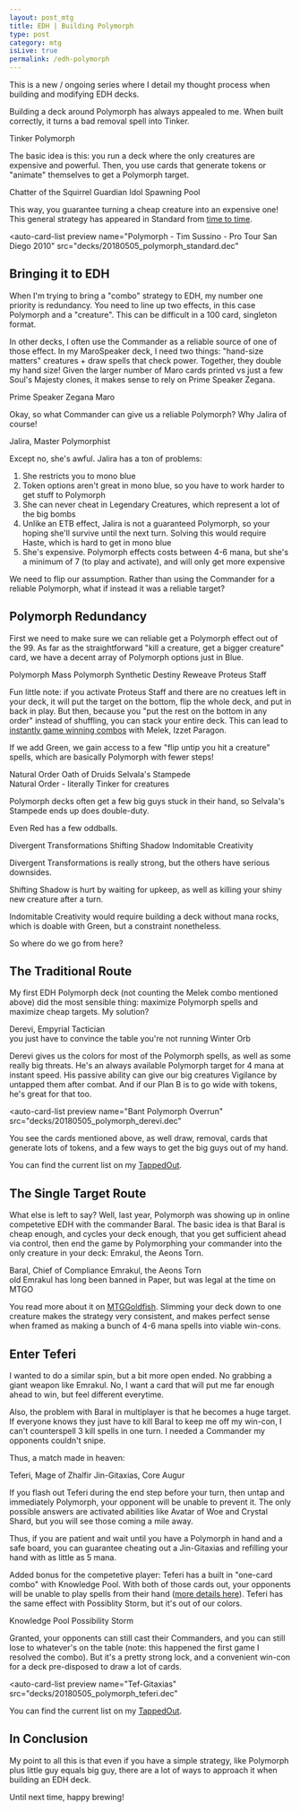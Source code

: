 ```yaml
---
layout: post_mtg
title: EDH | Building Polymorph
type: post
category: mtg
isLive: true
permalink: /edh-polymorph
---
```


This is a new / ongoing series where I detail my thought process when building and modifying EDH decks.

Building a deck around <auto-card>Polymorph</auto-card> has always appealed to me. When built correctly, it turns a bad removal spell into <auto-card>Tinker</auto-card>.

<div class="center">
  <auto-card-image>Tinker</auto-card-image>
  <auto-card-image>Polymorph</auto-card-image>
</div>

The basic idea is this: you run a deck where the only creatures are expensive and powerful. Then, you use cards that generate tokens or "animate" themselves to get a Polymorph target.

<div class="center">
  <auto-card-image>Chatter of the Squirrel</auto-card-image>
  <auto-card-image>Guardian Idol</auto-card-image>
  <auto-card-image>Spawning Pool</auto-card-image>
</div>

This way, you guarantee turning a cheap creature into an expensive one! This general strategy has appeared in Standard from <a href="https://mtg.gamepedia.com/Standard_Polymorph_deck">time to time</a>.

<auto-card-list
  preview
  name="Polymorph - Tim Sussino - Pro Tour San Diego 2010"
  src="decks/20180505_polymorph_standard.dec"
></auto-card-list>

## Bringing it to EDH

When I'm trying to bring a "combo" strategy to EDH, my number one priority is redundancy. You need to line up two effects, in this case Polymorph and a "creature". This can be difficult in a 100 card, singleton format.

In other decks, I often use the Commander as a reliable source of one of those effect. In my MaroSpeaker deck, I need two things: "hand-size matters" creatures + draw spells that check power. Together, they double my hand size! Given the larger number of <auto-card>Maro</auto-card> cards printed vs just a few <auto-card>Soul's Majesty</auto-card> clones, it makes sense to rely on <auto-card>Prime Speaker Zegana</auto-card>.

<div class="center">
  <auto-card-image>Prime Speaker Zegana</auto-card-image>
  <auto-card-image>Maro</auto-card-image>
</div>

Okay, so what Commander can give us a reliable Polymorph? Why <auto-card name="Jalira, Master Polymorphist">Jalira</auto-card> of course!

<div class="center">
  <auto-card-image>Jalira, Master Polymorphist</auto-card-image>
</div>

Except no, she's awful. Jalira has a ton of problems:

1. She restricts you to mono blue
2. Token options aren't great in mono blue, so you have to work harder to get stuff to Polymorph
3. She can never cheat in Legendary Creatures, which represent a lot of the big bombs
4. Unlike an ETB effect, Jalira is not a guaranteed Polymorph, so your hoping she'll survive until the next turn. Solving this would require Haste, which is hard to get in mono blue
5. She's expensive. Polymorph effects costs between 4-6 mana, but she's a minimum of 7 (to play and activate), and will only get more expensive

We need to flip our assumption. Rather than using the Commander for a reliable Polymorph, what if instead it was a reliable target?

## Polymorph Redundancy

First we need to make sure we can reliable get a Polymorph effect out of the 99. As far as the straightforward "kill a creature, get a bigger creature" card, we have a decent array of Polymorph options just in Blue.

<div class="center">
  <auto-card-image>Polymorph</auto-card-image>
  <auto-card-image>Mass Polymorph</auto-card-image>
  <auto-card-image>Synthetic Destiny</auto-card-image>
  <auto-card-image>Reweave</auto-card-image>
  <auto-card-image>Proteus Staff</auto-card-image>
</div>

Fun little note: if you activate Proteus Staff and there are no creatues left in your deck, it will put the target on the bottom, flip the whole deck, and put in back in play. But then, because you "put the rest on the bottom in any order" instead of shuffling, you can stack your entire deck. This can lead to <a href="https://tappedout.net/mtg-decks/melek-madiq/">instantly game winning combos</a> with <auto-card>Melek, Izzet Paragon</auto-card>.

If we add Green, we gain access to a few "flip untip you hit a creature" spells, which are basically Polymorph with fewer steps!

<div class="center">
  <auto-card-image>Natural Order</auto-card-image>
  <auto-card-image>Oath of Druids</auto-card-image>
  <auto-card-image>Selvala's Stampede</auto-card-image>
  <div class="img-comment">Natural Order - literally Tinker for creatures</div>
</div>

Polymorph decks often get a few big guys stuck in their hand, so <auto-card>Selvala's Stampede</auto-card> ends up does double-duty.

Even Red has a few oddballs.

<div class="center">
  <auto-card-image>Divergent Transformations</auto-card-image>
  <auto-card-image>Shifting Shadow</auto-card-image>
  <auto-card-image>Indomitable Creativity</auto-card-image>
</div>

Divergent Transformations is really strong, but the others have serious downsides.

Shifting Shadow is hurt by waiting for upkeep, as well as killing your shiny new creature after a turn.

Indomitable Creativity would require building a deck without mana rocks, which is doable with Green, but a constraint nonetheless.

So where do we go from here?

## The Traditional Route

My first EDH Polymorph deck (not counting the Melek combo mentioned above) did the most sensible thing: maximize Polymorph spells and maximize cheap targets. My solution?

<div class="center">
  <auto-card-image>Derevi, Empyrial Tactician</auto-card-image>
  <div class="img-comment">you just have to convince the table you're not running Winter Orb</div>
</div>

Derevi gives us the colors for most of the Polymorph spells, as well as some really big threats. He's an always available Polymorph target for 4 mana at instant speed. His passive ability can give our big creatures Vigilance by untapped them after combat. And if our Plan B is to go wide with tokens, he's great for that too.

<auto-card-list
  preview
  name="Bant Polymorph Overrun"
  src="decks/20180505_polymorph_derevi.dec"
></auto-card-list>

You see the cards mentioned above, as well draw, removal, cards that generate lots of tokens, and a few ways to get the big guys out of my hand.

You can find the current list on my <a href="https://tappedout.net/mtg-decks/bant-polymorph-overrun/">TappedOut</a>.

## The Single Target Route

What else is left to say? Well, last year, Polymorph was showing up in online competetive EDH with the commander Baral. The basic idea is that Baral is cheap enough, and cycles your deck enough, that you get sufficient ahead via control, then end the game by Polymorphing your commander into the only creature in your deck: Emrakul, the Aeons Torn.

<div class="center">
  <auto-card-image>Baral, Chief of Compliance</auto-card-image>
  <auto-card-image>Emrakul, the Aeons Torn</auto-card-image>
  <div class="img-comment">old Emrakul has long been banned in Paper, but was legal at the time on MTGO</div>
</div>

You read more about it on <a href="https://www.mtggoldfish.com/articles/instant-deck-tech-baral-polymorph-commander">MTGGoldfish</a>. Slimming your deck down to one creature makes the strategy very consistent, and makes perfect sense when framed as making a bunch of 4-6 mana spells into viable win-cons.

## Enter Teferi

I wanted to do a similar spin, but a bit more open ended. No grabbing a giant weapon like Emrakul. No, I want a card that will put me far enough ahead to win, but feel different everytime.

Also, the problem with Baral in multiplayer is that he becomes a huge target. If everyone knows they just have to kill Baral to keep me off my win-con, I can't counterspell 3 kill spells in one turn. I needed a Commander my opponents couldn't snipe.

Thus, a match made in heaven:

<div class="center">
  <auto-card-image>Teferi, Mage of Zhalfir</auto-card-image>
  <auto-card-image>Jin-Gitaxias, Core Augur</auto-card-image>
</div>

If you flash out Teferi during the end step before your turn, then untap and immediately Polymorph, your opponent will be unable to prevent it. The only possible answers are activated abilities like <auto-card>Avatar of Woe</auto-card> and <auto-card>Crystal Shard</auto-card>, but you will see those coming a mile away.

Thus, if you are patient and wait until you have a Polymorph in hand and a safe board, you can guarantee cheating out a Jin-Gitaxias and refilling your hand with as little as 5 mana.

Added bonus for the competetive player: Teferi has a built in "one-card combo" with <auto-card>Knowledge Pool</auto-card>. With both of those cards out, your opponents will be unable to play spells from their hand (<a href="https://www.mtgsalvation.com/forums/magic-fundamentals/magic-rulings/magic-rulings-archives/289690-teferi-knowledge-pool">more details here</a>). Teferi has the same effect with <auto-card>Possiblity Storm</auto-card>, but it's out of our colors.

<div class="center">
  <auto-card-image>Knowledge Pool</auto-card-image>
  <auto-card-image>Possibility Storm</auto-card-image>
</div>

Granted, your opponents can still cast their Commanders, and you can still lose to whatever's on the table (note: this happened the first game I resolved the combo). But it's a pretty strong lock, and a convenient win-con for a deck pre-disposed to draw a lot of cards.

<auto-card-list
  preview
  name="Tef-Gitaxias"
  src="decks/20180505_polymorph_teferi.dec"
></auto-card-list>

You can find the current list on my <a href="https://tappedout.net/mtg-decks/tef-gitaxias/">TappedOut</a>.

## In Conclusion

My point to all this is that even if you have a simple strategy, like Polymorph plus little guy equals big guy, there are a lot of ways to approach it when building an EDH deck.

Until next time, happy brewing!
